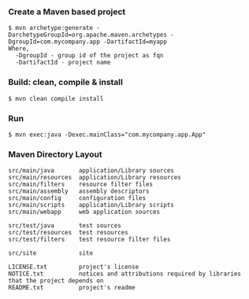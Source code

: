 ### Create a Maven based project
    $ mvn archetype:generate -DarchetypeGroupId=org.apache.maven.archetypes -DgroupId=com.mycompany.app -DartifactId=myapp
    Where,
      -DgroupId - group id of the project as fqn
      -DartifactId - project name

### Build: clean, compile & install
    
    $ mvn clean compile install

### Run

    $ mvn exec:java -Dexec.mainClass="com.mycompany.app.App"

### Maven Directory Layout
    
    src/main/java       application/Library sources
    src/main/resources	application/Library resources
    src/main/filters	resource filter files
    src/main/assembly	assembly descriptors
    src/main/config	    configuration files
    src/main/scripts	application/Library scripts
    src/main/webapp	    web application sources
    
    src/test/java	    test sources
    src/test/resources	test resources
    src/test/filters	test resource filter files

    src/site	        site
    
    LICENSE.txt	        project's license
    NOTICE.txt	        notices and attributions required by libraries that the project depends on
    README.txt	        project's readme